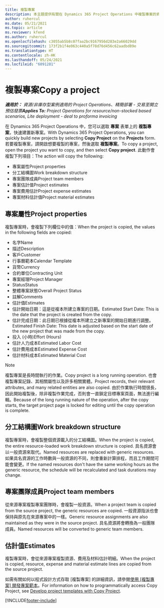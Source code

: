 ```yaml
---
title: 複製專案
description: 本主題提供有關在 Dynamics 365 Project Operations 中複製專案的資訊。
author: ruhercul
ms.date: 05/21/2021
ms.topic: article
ms.reviewer: kfend
ms.author: ruhercul
ms.openlocfilehash: c3055ab5b8c07faa2bc9167956d283e2a66029dd
ms.sourcegitcommit: 173f2b1f4e063c440a5f78d76d456c62aadbd89e
ms.translationtype: HT
ms.contentlocale: zh-HK
ms.lasthandoff: 05/24/2021
ms.locfileid: "6091281"
---
```

# <a name="copy-a-project"></a><span data-ttu-id="095b7-103">複製專案</span><span class="sxs-lookup"><span data-stu-id="095b7-103">Copy a project</span></span>

<span data-ttu-id="095b7-104">_**適用於：** 資源/非庫存型案例適用的 Project Operations、精簡部署 - 交易至開立預估發票_</span><span class="sxs-lookup"><span data-stu-id="095b7-104">_**Applies To:** Project Operations for resource/non-stocked based scenarios, Lite deployment - deal to proforma invoicing_</span></span>

<span data-ttu-id="095b7-105">在 Dynamics 365 Project Operations 中，您可以選取 **專案** 表單上的 **複製專案**，快速建置新專案。</span><span class="sxs-lookup"><span data-stu-id="095b7-105">With Dynamics 365 Project Operations, you can quickly build new projects by selecting **Copy Project** on the **Projects** form.</span></span> <span data-ttu-id="095b7-106">若要複製專案，請開啟想要複製的專案，然後選取 **複製專案**。</span><span class="sxs-lookup"><span data-stu-id="095b7-106">To copy a project, open the project you want to copy, and then select **Copy project**.</span></span> <span data-ttu-id="095b7-107">此動作會複製下列項目：</span><span class="sxs-lookup"><span data-stu-id="095b7-107">The action will copy the following:</span></span>

- <span data-ttu-id="095b7-108">專案屬性</span><span class="sxs-lookup"><span data-stu-id="095b7-108">Project properties</span></span> 
- <span data-ttu-id="095b7-109">分工結構圖</span><span class="sxs-lookup"><span data-stu-id="095b7-109">Work breakdown structure</span></span>
- <span data-ttu-id="095b7-110">專案團隊成員</span><span class="sxs-lookup"><span data-stu-id="095b7-110">Project team members</span></span>
- <span data-ttu-id="095b7-111">專案估計值</span><span class="sxs-lookup"><span data-stu-id="095b7-111">Project estimates</span></span>
- <span data-ttu-id="095b7-112">專案費用估計</span><span class="sxs-lookup"><span data-stu-id="095b7-112">Project expense estimates</span></span>
- <span data-ttu-id="095b7-113">專案材料估計值</span><span class="sxs-lookup"><span data-stu-id="095b7-113">Project material estimates</span></span>

## <a name="project-properties"></a><span data-ttu-id="095b7-114">專案屬性</span><span class="sxs-lookup"><span data-stu-id="095b7-114">Project properties</span></span>

<span data-ttu-id="095b7-115">複製專案時，會複製下列欄位中的值：</span><span class="sxs-lookup"><span data-stu-id="095b7-115">When the project is copied, the values in the following fields are copied:</span></span>

- <span data-ttu-id="095b7-116">名字</span><span class="sxs-lookup"><span data-stu-id="095b7-116">Name</span></span>
- <span data-ttu-id="095b7-117">描述</span><span class="sxs-lookup"><span data-stu-id="095b7-117">Description</span></span>
- <span data-ttu-id="095b7-118">客戶</span><span class="sxs-lookup"><span data-stu-id="095b7-118">Customer</span></span>
- <span data-ttu-id="095b7-119">行事曆範本</span><span class="sxs-lookup"><span data-stu-id="095b7-119">Calendar Template</span></span>
- <span data-ttu-id="095b7-120">貨幣</span><span class="sxs-lookup"><span data-stu-id="095b7-120">Currency</span></span>
- <span data-ttu-id="095b7-121">合約單位</span><span class="sxs-lookup"><span data-stu-id="095b7-121">Contracting Unit</span></span>
- <span data-ttu-id="095b7-122">專案經理</span><span class="sxs-lookup"><span data-stu-id="095b7-122">Project Manager</span></span>
- <span data-ttu-id="095b7-123">Status</span><span class="sxs-lookup"><span data-stu-id="095b7-123">Status</span></span>
- <span data-ttu-id="095b7-124">整體專案狀態</span><span class="sxs-lookup"><span data-stu-id="095b7-124">Overall Project Status</span></span>
- <span data-ttu-id="095b7-125">註解</span><span class="sxs-lookup"><span data-stu-id="095b7-125">Comments</span></span>
- <span data-ttu-id="095b7-126">估計值</span><span class="sxs-lookup"><span data-stu-id="095b7-126">Estimates</span></span>
- <span data-ttu-id="095b7-127">估計開始日期：這是從複本所建立專案的日期。</span><span class="sxs-lookup"><span data-stu-id="095b7-127">Estimated Start Date: This is the date that the project is created from the copy.</span></span>
- <span data-ttu-id="095b7-128">估計完成日期：此日期已根據從複本所建立之新專案的開始日期進行調整。</span><span class="sxs-lookup"><span data-stu-id="095b7-128">Estimated Finish Date: This date is adjusted based on the start date of the new project that was made from the copy.</span></span>
- <span data-ttu-id="095b7-129">投入 (小時)</span><span class="sxs-lookup"><span data-stu-id="095b7-129">Effort (Hours)</span></span>
- <span data-ttu-id="095b7-130">估計人力成本</span><span class="sxs-lookup"><span data-stu-id="095b7-130">Estimated Labor Cost</span></span>
- <span data-ttu-id="095b7-131">估計費用成本</span><span class="sxs-lookup"><span data-stu-id="095b7-131">Estimated Expense Cost</span></span>
- <span data-ttu-id="095b7-132">估計材料成本</span><span class="sxs-lookup"><span data-stu-id="095b7-132">Estimated Material Cost</span></span>

> [!NOTE]
> <span data-ttu-id="095b7-133">複製專案是長時間執行的作業。</span><span class="sxs-lookup"><span data-stu-id="095b7-133">Copy project is a long running operation.</span></span> <span data-ttu-id="095b7-134">也會複製專案記錄、其相關屬性以及許多相關實體。</span><span class="sxs-lookup"><span data-stu-id="095b7-134">Project records, their relevant attributes, and many related entities are also copied.</span></span> <span data-ttu-id="095b7-135">由於作業執行時間很長，因此開始複製後，除非複製作業完成，否則會一直鎖定目標專案頁面，無法進行編輯。</span><span class="sxs-lookup"><span data-stu-id="095b7-135">Because of the long running nature of the operation, after the copy starts, the target project page is locked for editing until the copy operation is complete.</span></span>

## <a name="work-breakdown-structure"></a><span data-ttu-id="095b7-136">分工結構圖</span><span class="sxs-lookup"><span data-stu-id="095b7-136">Work breakdown structure</span></span>

<span data-ttu-id="095b7-137">複製專案時，會複製整個資源載入的分工結構圖。</span><span class="sxs-lookup"><span data-stu-id="095b7-137">When the project is copied, the entire resource-loaded work breakdown structure is copied.</span></span> <span data-ttu-id="095b7-138">具名資源會以一般資源來取代。</span><span class="sxs-lookup"><span data-stu-id="095b7-138">Named resources are replaced with generic resources.</span></span> <span data-ttu-id="095b7-139">如果具名資源的工作時數與一般資源的不同，則會重新計算排程，而且工作期間可能會變更。</span><span class="sxs-lookup"><span data-stu-id="095b7-139">If the named resources don't have the same working hours as the generic resource, the schedule will be recalculated and task durations may change.</span></span>

## <a name="project-team-members"></a><span data-ttu-id="095b7-140">專案團隊成員</span><span class="sxs-lookup"><span data-stu-id="095b7-140">Project team members</span></span>

<span data-ttu-id="095b7-141">從來源專案複製專案團隊時，會複製一般資源。</span><span class="sxs-lookup"><span data-stu-id="095b7-141">When a project team is copied from the source project, the generic resources are copied.</span></span> <span data-ttu-id="095b7-142">一般資源指派也會保持與原先在來源專案中的一樣。</span><span class="sxs-lookup"><span data-stu-id="095b7-142">Generic resource assignments are also maintained as they were in the source project.</span></span> <span data-ttu-id="095b7-143">具名資源將會轉換為一般團隊成員。</span><span class="sxs-lookup"><span data-stu-id="095b7-143">Named resources will be converted to generic team members.</span></span>

## <a name="estimates"></a><span data-ttu-id="095b7-144">估計值</span><span class="sxs-lookup"><span data-stu-id="095b7-144">Estimates</span></span>

<span data-ttu-id="095b7-145">複製專案時，會從來源專案複製資源、費用及材料估計明細。</span><span class="sxs-lookup"><span data-stu-id="095b7-145">When the project is copied, resource, expense and material estimate lines are copied from the source project.</span></span> 

<span data-ttu-id="095b7-146">如需有關如何以程式設計方式存取 [複製專案] 的詳細資訊，請參閱[使用 [複製專案] 開發專案範本](dev-copy-project.md)。</span><span class="sxs-lookup"><span data-stu-id="095b7-146">For information on how to programmatically access Copy Project, see [Develop project templates with Copy Project](dev-copy-project.md).</span></span>


[!INCLUDE[footer-include](../includes/footer-banner.md)]
